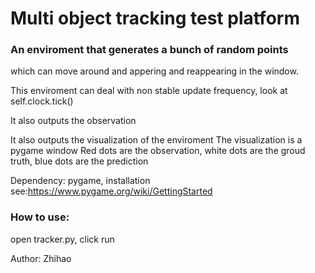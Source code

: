 # Multi object tracking test platform

### An enviroment that generates a bunch of random points 
which can move around and appering and reappearing
in the window.

This enviroment can deal with non stable update frequency, look at self.clock.tick()

It also outputs the observation

It also outputs the visualization of the enviroment
The visualization is a pygame window
Red dots are the observation, white dots are the groud truth, blue dots are the prediction

Dependency: pygame,  installation see:https://www.pygame.org/wiki/GettingStarted

### How to use:

open tracker.py, click run

Author: Zhihao